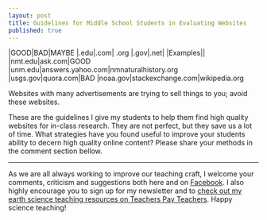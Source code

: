 ```yaml
---
layout: post
title: Guidelines for Middle School Students in Evaluating Websites
published: true
---
```


|GOOD|BAD|MAYBE
|.edu|.com| .org
|.gov|.net|
|Examples||
|nmt.edu|ask.com|GOOD
|unm.edu|answers.yahoo.com|nmnaturalhistory.org
|usgs.gov|quora.com|BAD
|noaa.gov|stackexchange.com|wikipedia.org

Websites with many advertisements are trying to sell things to you; avoid these websites.

These are the guidelines I give my students to help them find high quality websites for in-class research. They are not perfect, but they save us a lot of time. What strategies have you found useful to improve your students ability to decern high quality online content? Please share your methods in the comment section bellow. 

---

As we are all always working to improve our teaching craft, I welcome your comments, criticism and suggestions both here and on [Facebook](https://www.facebook.com/MSEarthScience). I also highly encourage you to sign up for my newsletter and to [check out my earth science teaching resources on Teachers Pay Teachers](https://www.teacherspayteachers.com/Store/Middle-School-Earth-Science). Happy science teaching!
